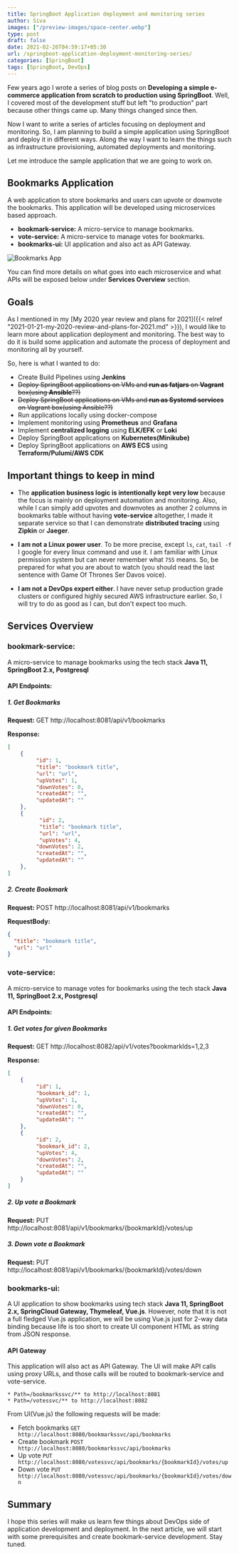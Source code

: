 ```yaml
---
title: SpringBoot Application deployment and monitoring series
author: Siva
images: ["/preview-images/space-center.webp"]
type: post
draft: false
date: 2021-02-26T04:59:17+05:30
url: /springboot-application-deployment-monitoring-series/
categories: [SpringBoot]
tags: [SpringBoot, DevOps]
---
```


Few years ago I wrote a series of blog posts on **Developing a simple e-commerce application from scratch to production using SpringBoot**.
Well, I covered most of the development stuff but left "to production" part because other things came up. Many things changed since then.

Now I want to write a series of articles focusing on deployment and monitoring.
So, I am planning to build a simple application using SpringBoot and deploy it in different ways.
Along the way I want to learn the things such as infrastructure provisioning, automated deployments and monitoring. 

Let me introduce the sample application that we are going to work on.

## Bookmarks Application

A web application to store bookmarks and users can upvote or downvote the bookmarks.
This application will be developed using microservices based approach.

* **bookmark-service:** A micro-service to manage bookmarks.
* **vote-service:** A micro-service to manage votes for bookmarks.
* **bookmarks-ui:** UI application and also act as API Gateway.

![Bookmarks App](/images/bookmarks-app.webp "Bookmarks")

You can find more details on what goes into each microservice and what APIs will be exposed below under **Services Overview** section.

## Goals
As I mentioned in my [My 2020 year review and plans for 2021]({{< relref "2021-01-21-my-2020-review-and-plans-for-2021.md" >}}), 
I would like to learn more about application deployment and monitoring. The best way to do it is build some application and 
automate the process of deployment and monitoring all by yourself. 

So, here is what I wanted to do:

* Create Build Pipelines using **Jenkins**
* ~~Deploy SpringBoot applications on VMs and **run as fatjars** on **Vagrant** box(using **Ansible**??)~~ 
* ~~Deploy SpringBoot applications on VMs and **run as Systemd services** on Vagrant box(using Ansible??)~~
* Run applications locally using docker-compose
* Implement monitoring using **Prometheus** and **Grafana**
* Implement **centralized logging** using **ELK/EFK** or **Loki**
* Deploy SpringBoot applications on **Kubernetes(Minikube)**
* Deploy SpringBoot applications on **AWS ECS** using **Terraform/Pulumi/AWS CDK**

## Important things to keep in mind
* The **application business logic is intentionally kept very low** because the focus is mainly on deployment automation and monitoring.
  Also, while I can simply add upvotes and downvotes as another 2 columns in bookmarks table without having **vote-service** altogether, 
  I made it separate service so that I can demonstrate **distributed tracing** using **Zipkin** or **Jaeger**. 
  
* **I am not a Linux power user**. To be more precise, except `ls`, `cat`, `tail -f` I google for every linux command and use it. 
  I am familiar with Linux permission system but can never remember what `755` means. 
  So, be prepared for what you are about to watch (you should read the last sentence with Game Of Thrones Ser Davos voice). 
  
* **I am not a DevOps expert either**. I have never setup production grade clusters or configured highly secured AWS infrastructure earlier.
  So, I will try to do as good as I can, but don't expect too much.

## Services Overview

### bookmark-service: 
A micro-service to manage bookmarks using the tech stack **Java 11, SpringBoot 2.x, Postgresql**

#### API Endpoints:

##### 1. Get Bookmarks

**Request:** GET http://localhost:8081/api/v1/bookmarks

**Response:**
```json
[
    {
         "id": 1,
         "title": "bookmark title",
         "url": "url",
         "upVotes": 1,
         "downVotes": 0,
         "createdAt": "",
         "updatedAt": ""
    },
    {
          "id": 2,
          "title": "bookmark title",
          "url": "url",
          "upVotes": 4,
         "downVotes": 2,
         "createdAt": "",
         "updatedAt": ""
    },
]
```

##### 2. Create Bookmark

**Request:** POST http://localhost:8081/api/v1/bookmarks

**RequestBody:**
```json
{
  "title": "bookmark title",
  "url": "url"
}
```

### vote-service: 
A micro-service to manage votes for bookmarks using the tech stack **Java 11, SpringBoot 2.x, Postgresql**

#### API Endpoints:

##### 1. Get votes for given Bookmarks

**Request:** GET http://localhost:8082/api/v1/votes?bookmarkIds=1,2,3

**Response:**
```json
[
    {
         "id": 1,
         "bookmark_id": 1,
         "upVotes": 1,
         "downVotes": 0,
         "createdAt": "",
         "updatedAt": ""
    },
    {
         "id": 2,
         "bookmark_id": 2,
         "upVotes": 4,
         "downVotes": 2,
         "createdAt": "",
         "updatedAt": ""
    }
]
```

##### 2. Up vote a Bookmark

**Request:** PUT http://localhost:8081/api/v1/bookmarks/{bookmarkId}/votes/up

##### 3. Down vote a Bookmark

**Request:** PUT http://localhost:8081/api/v1/bookmarks/{bookmarkId}/votes/down

### bookmarks-ui: 
A UI application to show bookmarks using tech stack **Java 11, SpringBoot 2.x, SpringCloud Gateway, Thymeleaf, Vue.js**.
However, note that it is not a full fledged Vue.js application, 
we will be using Vue.js just for 2-way data binding because life is too short to create UI component HTML as string from JSON response.

#### API Gateway
This application will also act as API Gateway.
The UI will make API calls using proxy URLs, and those calls will be routed to bookmark-service and vote-service.

```
* Path=/bookmarkssvc/** to http://localhost:8081 
* Path=/votessvc/** to http://localhost:8082
```

From UI(Vue.js) the following requests will be made:
* Fetch bookmarks `GET http://localhost:8080/bookmarkssvc/api/bookmarks`
* Create bookmark `POST http://localhost:8080/bookmarkssvc/api/bookmarks`
* Up vote `PUT http://localhost:8080/votessvc/api/bookmarks/{bookmarkId}/votes/up`
* Down vote `PUT http://localhost:8080/votessvc/api/bookmarks/{bookmarkId}/votes/down`

## Summary
I hope this series will make us learn few things about DevOps side of application development and deployment.
In the next article, we will start with some prerequisites and create bookmark-service development.
Stay tuned.